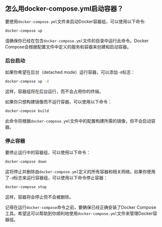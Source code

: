 ## 怎么用docker-compose.yml启动容器？

要使用`docker-compose.yml`文件来启动Docker容器组，可以使用以下命令:

```bash
docker-compose up
```

请确保你已经在包含`docker-compose.yml`文件的目录中运行此命令。Docker Compose会根据配置文件中定义的服务和容器来创建和启动容器。

### 后台启动

如果你希望在后台（detached mode）运行容器，可以添加`-d`标志：

```bash
docker-compose up -d
```

这样，容器组将在后台运行，而不会占用你的终端。

如果你只想构建镜像而不运行容器，可以使用以下命令：

```bash
docker-compose build
```

此命令将根据`docker-compose.yml`文件中的配置构建所需的镜像，但不会启动容器。



### 停止容器

要停止运行中的容器组，可以使用以下命令：

```bash
docker-compose down
```

这将停止并删除由`docker-compose.yml`定义的所有容器和相关网络。如果你使用了`-d`标志来运行容器组，可以使用以下命令停止容器：

```bash
docker-compose stop
```

这样，容器将会停止但不会被删除。

记得在运行`docker-compose`命令之前，要确保已经正确安装了Docker Compose工具。希望这可以帮助到你顺利地使用`docker-compose.yml`文件来管理Docker容器组。